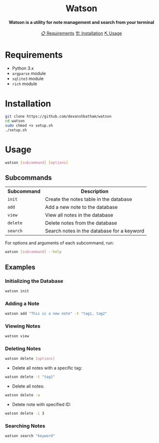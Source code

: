 <h1 align="center">
    Watson
  <br>
</h1>

<h4 align="center">Watson is a utility for note management and search from your terminal</h4>


<p align="center">
  <a href="#requirements">📋 Requirements</a>
  <a href="#installation">🏗️ Installation</a>
  <a href="#usage">⛏️ Usage</a>
  <br>
</p>


# Requirements

- Python 3.x
- `argparse` module
- `sqlite3` module
- `rich` module


# Installation

```sh
git clone https://github.com/devanshbatham/watson
cd watson
sudo chmod +x setup.sh
./setup.sh
```


# Usage

```sh
watson [subcommand] [options]
```

## Subcommands

<p align="center">
  <table>
    <tr>
      <th>Subcommand</th>
      <th>Description</th>
    </tr>
    <tr>
      <td><code>init</code></td>
      <td>Create the notes table in the database</td>
    </tr>
    <tr>
      <td><code>add</code></td>
      <td>Add a new note to the database</td>
    </tr>
    <tr>
      <td><code>view</code></td>
      <td>View all notes in the database</td>
    </tr>
    <tr>
      <td><code>delete</code></td>
      <td>Delete notes from the database</td>
    </tr>
    <tr>
      <td><code>search</code></td>
      <td>Search notes in the database for a keyword</td>
    </tr>
  </table>
</p>


For options and arguments of each subcommand, run:

```sh
watson [subcommand] --help
```

## Examples

### Initializing the Database

```sh
watson init
```

### Adding a Note

```sh
watson add "This is a new note" -t "tag1, tag2"
```

### Viewing Notes

```sh
watson view
```

### Deleting Notes

```sh
watson delete [options]
```

- Delete all notes with a specific tag:

```sh
watson delete -t "tag1"
```

- Delete all notes:

```sh
watson delete -a
```

- Delete note with specified ID:

```sh
watson delete -i 3
```

### Searching Notes

```sh
watson search "keyword"
```

